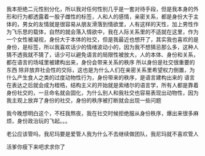 我本拒绝二元性别分化，所以我对任何性别几乎是一套对待手段，但是我本身的外形和行为都透露着一股子雌性的标签，人和人的感情，亲密关系，都是身份大于主体的，男女的友情就是很容易从朋友滑落到情欲里，人有这样的天性，加上男性作为飞乐思的载体，自然的就会落入情欲中，我在人际关系里的不适就在这里，作为一个女性被凝视，身份大于本体的社交，但是我最近也想开了，其实我也喜欢的是身份，是标签，所以我喜欢话少的情绪波动小的，因为我不想猜忌那么多，这种人猜不透我就不猜了，话少可以避免语言的局限性被放大，人的本体、身份和关系，都在语言的场域里被建构出来，身份会带来关系的秩序 所以身份是社交很重要的东西 除非放弃社会性的交际，这也是为什么人们在亲密关系里希望权力倒置，为什么产生食人之类的过度动物性行为，身份带来的秩序，是语言建构出来的 语言在表达之后就会成为桎梏，结构主义的开始就是索绪尔的语言学，所有人都是靠着身份社交的，一旦命名就会固化，为什么别人和我社交也容易表现出动物性，因为我主观上放弃了身份的社交，身份的秩序被打断就会出现一些问题

我今晚想明白这个，不枉我熬夜，我在社交时候拒绝服从身份秩序，爆出来很多麻烦，身份政治玩的飞起。。。

老公应该管吗，我尼玛要是爱管人我为什么不去继续做团队，我尼玛就不喜欢管人

活爹你瘦下来吧求求你了